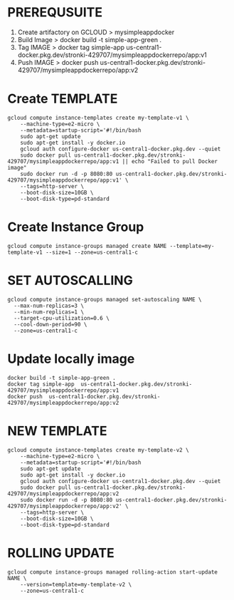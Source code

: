 
# PREREQUSUITE
1) Create artifactory on GCLOUD > mysimpleappdocker
2) Build Image > docker build -t simple-app-green .
3) Tag IMAGE   >  docker tag simple-app  us-central1-docker.pkg.dev/stronki-429707/mysimpleappdockerrepo/app:v1
4) Push IMAGE > docker push  us-central1-docker.pkg.dev/stronki-429707/mysimpleappdockerrepo/app:v2


# Create TEMPLATE
```
gcloud compute instance-templates create my-template-v1 \
    --machine-type=e2-micro \
    --metadata=startup-script='#!/bin/bash
    sudo apt-get update
    sudo apt-get install -y docker.io
    gcloud auth configure-docker us-central1-docker.pkg.dev --quiet
    sudo docker pull us-central1-docker.pkg.dev/stronki-429707/mysimpleappdockerrepo/app:v1 || echo "Failed to pull Docker image"
    sudo docker run -d -p 8080:80 us-central1-docker.pkg.dev/stronki-429707/mysimpleappdockerrepo/app:v1' \
    --tags=http-server \
    --boot-disk-size=10GB \
    --boot-disk-type=pd-standard
```

# Create Instance Group
```
gcloud compute instance-groups managed create NAME --template=my-template-v1 --size=1 --zone=us-central1-c
```

# SET AUTOSCALLING
```
gcloud compute instance-groups managed set-autoscaling NAME \
  --max-num-replicas=3 \
  --min-num-replicas=1 \
  --target-cpu-utilization=0.6 \
  --cool-down-period=90 \
  --zone=us-central1-c
```

# Update locally image
```
docker build -t simple-app-green .
docker tag simple-app  us-central1-docker.pkg.dev/stronki-429707/mysimpleappdockerrepo/app:v1
docker push  us-central1-docker.pkg.dev/stronki-429707/mysimpleappdockerrepo/app:v2
```

# NEW TEMPLATE
```
gcloud compute instance-templates create my-template-v2 \
    --machine-type=e2-micro \
    --metadata=startup-script='#!/bin/bash
    sudo apt-get update
    sudo apt-get install -y docker.io
    gcloud auth configure-docker us-central1-docker.pkg.dev --quiet
    sudo docker pull us-central1-docker.pkg.dev/stronki-429707/mysimpleappdockerrepo/app:v2
    sudo docker run -d -p 8080:80 us-central1-docker.pkg.dev/stronki-429707/mysimpleappdockerrepo/app:v2' \
    --tags=http-server \
    --boot-disk-size=10GB \
    --boot-disk-type=pd-standard
```

# ROLLING UPDATE
```
gcloud compute instance-groups managed rolling-action start-update NAME \
    --version=template=my-template-v2 \
    --zone=us-central1-c
```
